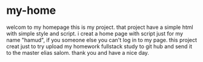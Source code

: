 # my-home
welcom to my homepage
this is my project.
that project have a simple html with simple style and script.
i creat a home page with script just for my name "hamud", if you someone else you can't log in to my page.
this project creat just to try upload my homework fullstack study to git hub and send it to the master elias salom.
thank you and have a nice day.
